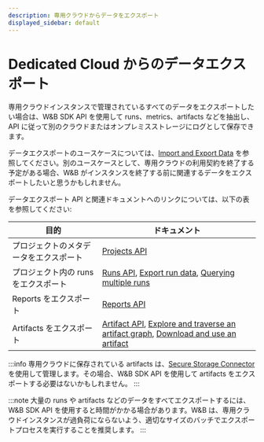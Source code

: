 ```yaml
---
description: 専用クラウドからデータをエクスポート
displayed_sidebar: default
---
```



# Dedicated Cloud からのデータエクスポート

専用クラウドインスタンスで管理されているすべてのデータをエクスポートしたい場合は、W&B SDK API を使用して runs、metrics、artifacts などを抽出し、API に従って別のクラウドまたはオンプレミスストレージにログとして保存できます。

データエクスポートのユースケースについては、[Import and Export Data](../track/public-api-guide#export-data) を参照してください。別のユースケースとして、専用クラウドの利用契約を終了する予定がある場合、W&B がインスタンスを終了する前に関連するデータをエクスポートしたいと思うかもしれません。

データエクスポート API と関連ドキュメントへのリンクについては、以下の表を参照してください:

| 目的 | ドキュメント |
|-----|--------------|
| プロジェクトのメタデータをエクスポート | [Projects API](../../ref/python/public-api/api#projects) |
| プロジェクト内の runs をエクスポート | [Runs API](../../ref/python/public-api/api#runs), [Export run data](../track/public-api-guide#export-run-data), [Querying multiple runs](../track/public-api-guide#querying-multiple-runs) |
| Reports をエクスポート | [Reports API](../../ref/python/public-api/api#reports) |
| Artifacts をエクスポート | [Artifact API](../../ref/python/public-api/api#artifact), [Explore and traverse an artifact graph](../artifacts/explore-and-traverse-an-artifact-graph#traverse-an-artifact-programmatically), [Download and use an artifact](../artifacts/download-and-use-an-artifact#download-and-use-an-artifact-stored-on-wb) |

:::info
専用クラウドに保存されている artifacts は、[Secure Storage Connector](./data-security/secure-storage-connector) を使用して管理します。その場合、W&B SDK API を使用して artifacts をエクスポートする必要はないかもしれません。
:::

:::note
大量の runs や artifacts などのデータをすべてエクスポートするには、W&B SDK API を使用すると時間がかかる場合があります。W&B は、専用クラウドインスタンスが過負荷にならないよう、適切なサイズのバッチでエクスポートプロセスを実行することを推奨します。
:::
